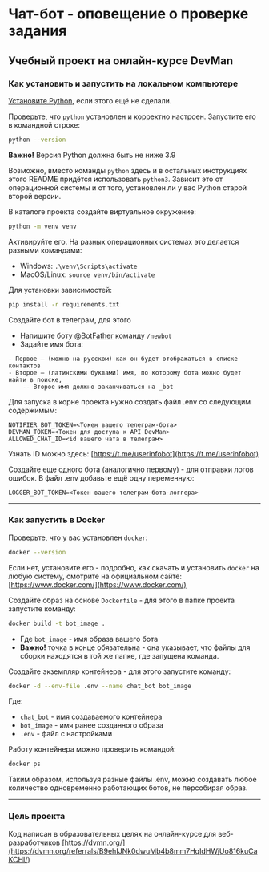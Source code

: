 # Чат-бот - оповещение о проверке задания

## Учебный проект на онлайн-курсе DevMan

### Как установить и запустить на локальном компьютере

[Установите Python](https://www.python.org/), если этого ещё не сделали.

Проверьте, что `python` установлен и корректно настроен. Запустите его в командной строке:
```sh
python --version
```
**Важно!** Версия Python должна быть не ниже 3.9

Возможно, вместо команды `python` здесь и в остальных инструкциях этого README придётся использовать `python3`. Зависит это от операционной системы и от того, установлен ли у вас Python старой второй версии. 

В каталоге проекта создайте виртуальное окружение:
```sh
python -m venv venv
```
Активируйте его. На разных операционных системах это делается разными командами:

- Windows: `.\venv\Scripts\activate`
- MacOS/Linux: `source venv/bin/activate`

Для установки зависимостей:
```sh
pip install -r requirements.txt
```
Создайте бот в телеграм, для этого 
- Напишите боту [@BotFather](https://t.me/BotFather) команду ```/newbot```
- Задайте имя бота:

```text
- Первое — (можно на русском) как он будет отображаться в списке контактов
- Второе — (латинскими буквами) имя, по которому бота можно будет найти в поиске, 
    -- Второе имя должно заканчиваться на _bot 
```
Для запуска в корне проекта нужно создать файл .env со следующим содержимым:
```text
NOTIFIER_BOT_TOKEN=<Токен вашего телеграм-бота>
DEVMAN_TOKEN=<Токен для доступа к API DevMan>
ALLOWED_CHAT_ID=<id вашего чата в телеграм>
```
Узнать ID можно здесь: [https://t.me/userinfobot](https://t.me/userinfobot)

Создайте еще одного бота (аналогично первому) - для отправки логов ошибок.
В файл .env добавьте ещё одну переменную:
```text
LOGGER_BOT_TOKEN=<Токен вашего телеграм-бота-логгера>
```
<hr>

### Как запустить в Docker

Проверьте, что у вас установлен `docker`:

```sh
docker --version
```
Если нет, установите его - подробно, как скачать и установить `docker` на любую систему, смотрите на официальном сайте: [https://www.docker.com/](https://www.docker.com/)

Создайте образ на основе `Dockerfile` - для этого в папке проекта запустите команду:

```sh
docker build -t bot_image .
```

- Где `bot_image` - имя образа вашего бота
- **Важно!** точка в конце обязательна - она указывает, что файлы для сборки находятся в той же папке, где запущена команда.

Создайте экземпляр контейнера - для этого запустите команду:

```sh
docker -d --env-file .env --name chat_bot bot_image 
```

Где: 
- `chat_bot` - имя создаваемого контейнера
- `bot_image` - имя ранее созданного образа
- `.env` - файл с настройками

Работу контейнера можно проверить командой:

```sh
docker ps
```

Таким образом, используя разные файлы .env, можно создавать любое количество одновременно работающих ботов, не персобирая образ.

<hr>

### Цель проекта

Код написан в образовательных целях на онлайн-курсе для веб-разработчиков [https://dvmn.org/](https://dvmn.org/referrals/B9ehIJNk0dwuMb4b8mm7HqIdHWjUo816kuCaKCHI/)
